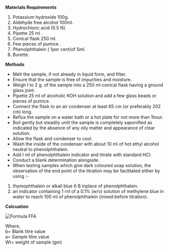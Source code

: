 **Materials Requirements**

1.  Potassium hydroxide 100g.
2.  Aldehyde free alcohol 100ml.
3.  Hydrochloric acid (0.5 N).
4.  Pipette 25 ml .
5.	Conical flask 250 ml.
6.	Few pieces of pumice .
7.  Phenolphthalein ( 1per cent)of 5ml.
8.  Burette.

**Methods**
* Melt the sample, if not already in liquid form, and filter.
* Ensure that the sample is free of impurities and moisture. 
* Weigh I to 2 g. of the sample into a 250 ml conical flask having a ground glass joint.
* Pipette 25 ml of alcoholic KOH solution and add a few glass beads or pieces of pumice. 
* Connect the flask to an air condenser at least 65 cm (or preferably 202 cm) long.
* Reflux the sample on a water bath or a hot plate for not more than 1hour.
* Boil gently but steadily until the sample is completely saponified as indicated by the absence of any oily matter       and appearance of clear solution. 
* Allow the flask and condenser to cool. 
* Wash the inside of the condenser with about 10 ml of hot ethyl alcohol neutral to phenolphthalein. 
* Add I ml of phenolphthalein indicator and titrate with standard HCI. 
* Conduct a blank determination alongside. 
* When testing samples which give dark coloured soap solution, the observation of the end point of the titration may be facilitated either by using :-
 1. thymophthalein or alkali blue 6 B inplace of phenolphthalein. 
 2. an indicator containing 1 rnl of a 0.1% (w/v) solution of methylene blue in water to reach 100 ml of phenolphthalein (mixed before titration). 

**Calcuation**

<img src="mages/formula.jpeg" alt="Formula FFA">

  Where, <br>
        b= Blank titre value <br>
        a= Sample titre value <br>
        Wt= weight of sample (gm)<br>
